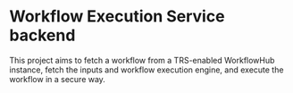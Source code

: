 # Workflow Execution Service backend

This project aims to fetch a workflow from a TRS-enabled WorkflowHub instance,
fetch the inputs and workflow execution engine, and execute the workflow in a
secure way.